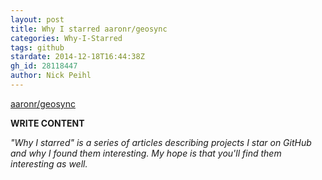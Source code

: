```yaml
---
layout: post
title: Why I starred aaronr/geosync
categories: Why-I-Starred
tags: github
stardate: 2014-12-18T16:44:38Z
gh_id: 28118447
author: Nick Peihl
---
```


[aaronr/geosync](https://github.com/aaronr/geosync)

**WRITE CONTENT**

*"Why I starred" is a series of articles describing projects I star on GitHub and why I found them interesting. My hope is that you'll find them interesting as well.*

